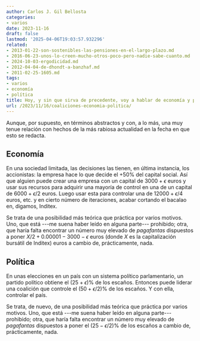 ```yaml
---
author: Carlos J. Gil Bellosta
categories:
- varios
date: 2023-11-16
draft: false
lastmod: '2025-04-06T19:03:57.932296'
related:
- 2013-01-22-son-sostenibles-las-pensiones-en-el-largo-plazo.md
- 2016-06-23-unos-lo-creen-mucho-otros-poco-pero-nadie-sabe-cuanto.md
- 2024-10-03-ergodicidad.md
- 2012-04-04-de-dhondt-a-banzhaf.md
- 2011-02-25-1605.md
tags:
- varios
- economía
- política
title: Hoy, y sin que sirva de precedente, voy a hablar de economía y política
url: /2023/11/16/coaliciones-economia-politica/
---
```


Aunque, por supuesto, en términos abstractos y con, a lo más, una muy tenue relación con hechos de la más rabiosa actualidad en la fecha en que esto se redacta.

## Economía

En una sociedad limitada, las decisiones las tienen, en última instancia, los accionistas: la empresa hace lo que decide el +50% del capital social. Así que alguien puede crear una empresa con un capital de $3000 + \epsilon$ euros y usar sus recursos para adquirir una mayoría de control en una de un capital de $6000 + \epsilon / 2$ euros. Luego usar esta para controlar una de $12000 + \epsilon / 4$ euros, etc. y en cierto número de iteraciones, acabar cortando el bacalao en, digamos, Inditex.

Se trata de una posibilidad más teórica que práctica por varios motivos. Uno, que está ---me suena haber leído en alguna parte--- prohibido; otra, que haría falta encontrar un número muy elevado de _pagafantas_ dispuestos a poner $X / 2 + 0.00001 - 3000 - \epsilon$ euros (donde $X$ es la capitalización bursátil de Inditex) euros a cambio de, prácticamente, nada.

## Política

En unas elecciones en un país con un sistema político parlamentario, un partido político obtiene el $(25+\epsilon)$% de los escaños. Entonces puede liderar una coalición que controle el $(50 + \epsilon / 2)$% de los escaños. Y con ella, controlar el país.

Se trata, de nuevo, de una posibilidad más teórica que práctica por varios motivos. Uno, que está ---me suena haber leído en alguna parte--- prohibido; otra, que haría falta encontrar un número muy elevado de _pagafantas_ dispuestos a poner el $(25 - \epsilon / 2)$% de los escaños a cambio de, prácticamente, nada.